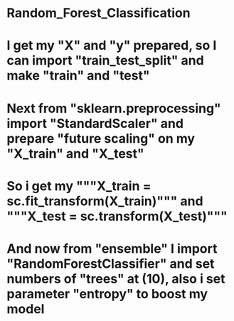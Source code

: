 # Random_Forest_Classification
# I get my "X" and "y" prepared, so I can import "train_test_split" and make "train" and "test" 
# Next from "sklearn.preprocessing" import "StandardScaler" and prepare "future scaling" on my "X_train" and "X_test"
# So i get my """X_train = sc.fit_transform(X_train)""" and """X_test = sc.transform(X_test)"""
# And now from "ensemble" I import "RandomForestClassifier" and set numbers of "trees" at (10), also i set parameter "entropy" to boost my model
